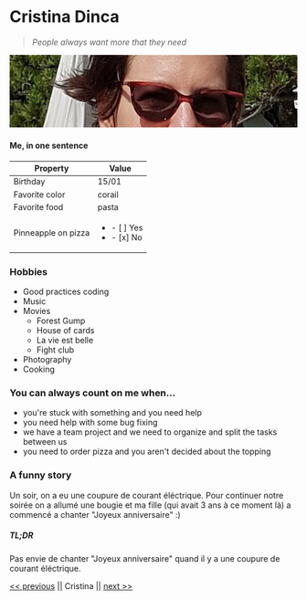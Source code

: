 # Cristina Dinca
> *People always want more that they need*

![cristina-dinca](https://github.com/Shticrina/markdown-challenge/blob/master/CristinaDincaCrop.jpg?raw=true)

#### Me, in one sentence

| Property  | Value |
| ------------- | ------------- |
| Birthday  | 15/01  |
| Favorite color  | corail  |
| Favorite food  | pasta  |
| Pinneapple on pizza  | <ul><li>- [ ] Yes</li><li>- [x] No</li></ul>  |

### Hobbies

- Good practices coding
- Music
- Movies
  - Forest Gump
  - House of cards
  - La vie est belle
  - Fight club
- Photography
- Cooking

### You can always count on me when...

* you're stuck with something and you need help
* you need help with some bug fixing
* we have a team project and we need to organize and split the tasks between us
* you need to order pizza and you aren't decided about the topping

### A funny story

Un soir, on a eu une coupure de courant éléctrique. Pour continuer notre soirée on a allumé une bougie et ma fille (qui avait 3 ans à ce moment là) a commencé a chanter "Joyeux anniversaire" :)

##### TL;DR 
Pas envie de chanter "Joyeux anniversaire" quand il y a une coupure de courant éléctrique.


[<< previous](https://github.com/Charlene-Bx/markdown-challenge/blob/master/README.md) || Cristina || [next >>](https://github.com/traoredjamal92/markdown-challenge/blob/master/README.md)
